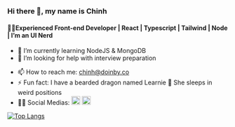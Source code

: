 ### Hi there 👋, my name is Chinh
#### 👩‍💻Experienced Front-end Developer | React | Typescript | Tailwind | Node | I’m an UI Nerd

<!-- - 🔭 I’m currently working on  The Frontend Developer Career Path  -->
- 🌱 I’m currently learning NodeJS & MongoDB
- 🤔 I’m looking for help with interview preparation
<!-- - 💬 Ask me about my crypto investment  -->
- 📫 How to reach me: chinh@doinby.co
- ⚡ Fun fact: I have a bearded dragon named Learnie 🦎 She sleeps in weird positions
- 💁‍♀️ Social Medias: [<img src='https://cdn.jsdelivr.net/npm/simple-icons@3.0.1/icons/linkedin.svg' alt='linkedin' height='20'>](https://www.linkedin.com/in/doinby/)  [<img src='https://cdn.jsdelivr.net/npm/simple-icons@3.0.1/icons/twitter.svg' alt='twitter' height='20'>](https://twitter.com/doinby)

[![Top Langs](https://github-readme-stats.vercel.app/api/top-langs/?username=doinby&layout=compact)](https://github.com/anuraghazra/github-readme-stats)
